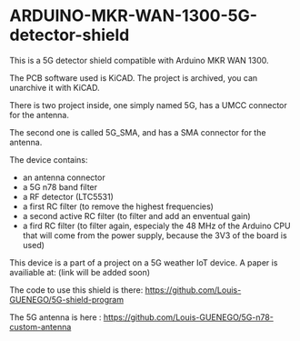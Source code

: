 # ARDUINO-MKR-WAN-1300-5G-detector-shield

This is a 5G detector shield compatible with Arduino MKR WAN 1300.

The PCB software used is KiCAD. The project is archived, you can unarchive it with KiCAD.

There is two project inside, one simply named 5G, has a UMCC connector for the antenna.

The second one is called 5G_SMA, and has a SMA connector for the antenna.


The device contains:

- an antenna connector
- a 5G n78 band filter
- a RF detector (LTC5531)
- a first RC filter (to remove the highest frequencies)
- a second active RC filter (to filter and add an enventual gain)
- a fird RC filter (to filter again, especialy the 48 MHz of the Arduino CPU that will come from the power supply, because the 3V3 of the board is used)


This device is a part of a project on a 5G weather IoT device. A paper is availiable at: (link will be added soon)

The code to use this shield is there: https://github.com/Louis-GUENEGO/5G-shield-program

The 5G antenna is here : https://github.com/Louis-GUENEGO/5G-n78-custom-antenna

